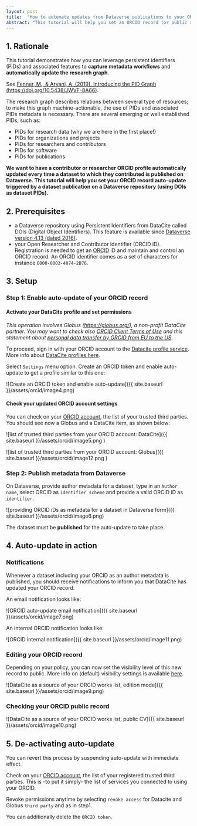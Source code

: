 ```yaml
---
layout: post
title:  "How to automate updates from Dataverse publications to your ORCID contributor and researcher online CV"
abstract: "This tutorial will help you set an ORCID record (or public record) auto-update triggered by a dataset publication on a Dataverse repository using DOIs as dataset PIDs"
---
```


## 1. Rationale
This tutorial demonstrates how you can leverage persistent identifiers (PIDs) and associated features to **capture metadata workflows** and **automatically update the research graph**.

See [Fenner, M., & Aryani, A. (2019). Introducing the PID Graph (https://doi.org/10.5438/JWVF-8A66)](https://doi.org/10.5438/jwvf-8a66).

The research graph describes relations between several type of resources; to make this graph machine-actionable, the use of PIDs and associated PIDs metadata is necessary. There are several emerging or well established PIDs, such as:

- PIDs for research data (why we are here in the first place!)
- PIDs for organizations and projects
- PIDs for researchers and contributors
- PIDs for software
- PIDs for publications

**We want to have a contributor or researcher ORCID profile automatically updated every time a dataset to which they contributed is published on Dataverse. This tutorial will help you set your ORCID record auto-update triggered by a dataset publication on a Dataverse repository (using DOIs as dataset PIDs).**

## 2. Prerequisites

- a Dataverse repository using Persistent Identifiers from DataCite called DOIs (Digital Object Identifiers). This feature is available since [Dataverse version 4.13 (dated 2016)](https://blog.datacite.org/dataverse-is-now-minting-dois-with-datacite/).
- your Open Researcher and Contributor identifier (ORCID iD). Registration is needed to get an [ORCID](https://info.orcid.org/documentation/features/orcid-registry/) iD and maintain and control an ORCID record. An ORCID identifier comes as a set of characters for instance `0000-0003-4074-2B76`.

## 3. Setup


### Step 1: Enable auto-update of your ORCID record

#### Activate your DataCite profile and set permissions

*This operation involves Globus (https://globus.org/), a non-profit DataCite partner.
You may want to check also [ORCID Client Terms of Use](https://info.orcid.org/public-client-terms-of-service/) and this statement about [personal data transfer by ORCID from EU to the US](https://info.orcid.org/our-principles-policies/faq-orcid-and-ecj-schrems-ii-decision/).*

To proceed, sign in with your ORCID account to the [Datacite profile service](https://profiles.datacite.org/). More info about [DataCite profiles here](https://support.datacite.org/docs/datacite-profiles-user-documentation).

Select `Settings` menu option. Create an ORCID token and enable auto-update to get a profile similar to this one:

![Create an ORCID token and enable auto-update]({{ site.baseurl }}/assets/orcid/image4.png)

#### Check your updated ORCID account settings

You can check on your [ORCID account](https://orcid.org/trusted-parties), the list of your trusted third parties.
You should see now a Globus and a DataCite item, as shown below:

![list of trusted third parties from your ORCID account: DataCite]({{ site.baseurl }}/assets/orcid/image5.png )

![list of trusted third parties from your ORCID account: Globus]({{ site.baseurl }}/assets/orcid/image12.png )

### Step 2: Publish metadata from Dataverse

On Dataverse, provide author metadata for a dataset, type in an `Author name`, select ORCID as `identifier scheme` and provide a valid ORCID iD as `identifier`. 

![providing ORCID iDs as metadata for a dataset in Dataverse form]({{ site.baseurl }}/assets/orcid/image6.png)

The dataset must be **published** for the auto-update to take place.

## 4. Auto-update in action

### Notifications

Whenever a dataset including your ORCID as an author metadata is published, you should receive notifications to inform you that DataCite has updated your ORCID record.

An email notification looks like:

![ORCID auto-update email notification]({{ site.baseurl }}/assets/orcid/image7.png)

An internal ORCID notification looks like:

![ORCID internal notification]({{ site.baseurl }}/assets/orcid/image11.png)

### Editing your ORCID record

Depending on your policy, you can now set the visibility level of this new record to public. More info on (default) visibility settings is available [here](https://support.orcid.org/hc/en-us/articles/360006897614).

![DataCite as a source of your ORCID works list, edition mode]({{ site.baseurl }}/assets/orcid/image9.png)

### Checking your ORCID public record

![DataCite as a source of your ORCID works list, public CV]({{ site.baseurl }}/assets/orcid/image10.png)

## 5. De-activating auto-update

You can revert this process by suspending auto-update with immediate effect.

Check on your [ORCID account](https://orcid.org/trusted-parties), the list of your registered trusted third parties. This is -to put it simply- the list of services you connected to using your ORCID.

Revoke permissions anytime by selecting `revoke access` for Datacite and Globus `third party` and as in step1.

You can additionally delete the `ORCID token`.



